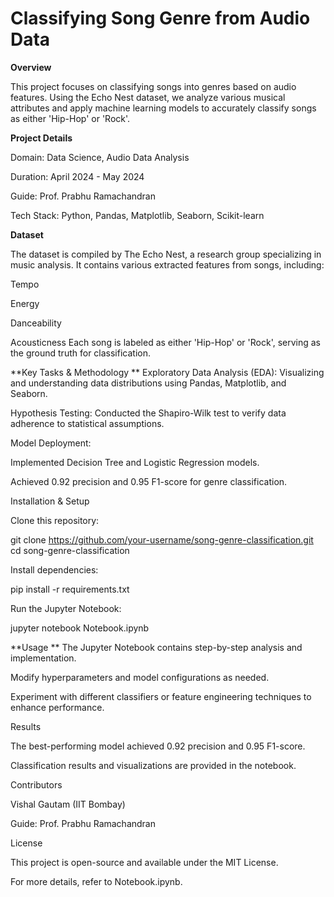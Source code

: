 # Classifying Song Genre from Audio Data

**Overview**

This project focuses on classifying songs into genres based on audio features. Using the Echo Nest dataset, we analyze various musical attributes and apply machine learning models to accurately classify songs as either 'Hip-Hop' or 'Rock'.

**Project Details**

Domain: Data Science, Audio Data Analysis

Duration: April 2024 - May 2024

Guide: Prof. Prabhu Ramachandran

Tech Stack: Python, Pandas, Matplotlib, Seaborn, Scikit-learn

**Dataset**

The dataset is compiled by The Echo Nest, a research group specializing in music analysis. It contains various extracted features from songs, including:

Tempo

Energy

Danceability

Acousticness
Each song is labeled as either 'Hip-Hop' or 'Rock', serving as the ground truth for classification.

**Key Tasks & Methodology
**
Exploratory Data Analysis (EDA): Visualizing and understanding data distributions using Pandas, Matplotlib, and Seaborn.

Hypothesis Testing: Conducted the Shapiro-Wilk test to verify data adherence to statistical assumptions.

Model Deployment:

Implemented Decision Tree and Logistic Regression models.

Achieved 0.92 precision and 0.95 F1-score for genre classification.

Installation & Setup

Clone this repository:

git clone https://github.com/your-username/song-genre-classification.git
cd song-genre-classification

Install dependencies:

pip install -r requirements.txt

Run the Jupyter Notebook:

jupyter notebook Notebook.ipynb

**Usage
**
The Jupyter Notebook contains step-by-step analysis and implementation.

Modify hyperparameters and model configurations as needed.

Experiment with different classifiers or feature engineering techniques to enhance performance.

Results

The best-performing model achieved 0.92 precision and 0.95 F1-score.

Classification results and visualizations are provided in the notebook.

Contributors

Vishal Gautam (IIT Bombay)

Guide: Prof. Prabhu Ramachandran

License

This project is open-source and available under the MIT License.

For more details, refer to Notebook.ipynb.

